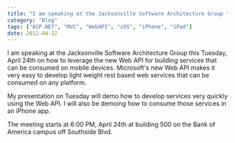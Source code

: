```yaml
---
title: "I am speaking at the Jacksonville Software Architecture Group this Tuesday on developing with Web API for iOS"
category: "Blog"
tags: ["ASP.NET", "MVC", "WebAPI", "iOS", "iPhone", "iPad"]
date: 2012-04-22
---
```



I am speaking at the Jacksonville Software Architecture Group this Tuesday, April 24th on how to leverage the new Web API for building services that can be consumed on mobile devices. Microsoft's new Web API makes it very easy to develop light weight rest based web services that can be consumed on any platform.

My presentation on Tuesday will demo how to develop services very quickly using the Web API. I will also be demoing how to consume those services in an iPhone app.

The meeting starts at 6:00 PM, April 24th at building 500 on the Bank of America campus off Southside Blvd.